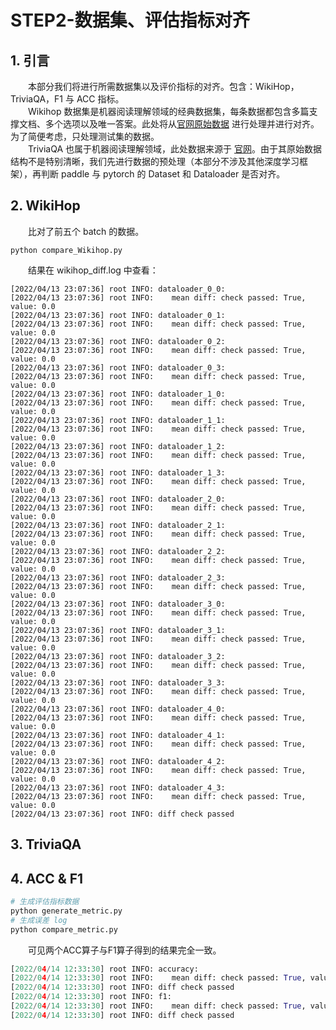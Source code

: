 # STEP2-数据集、评估指标对齐
## 1. 引言
&emsp;&emsp;本部分我们将进行所需数据集以及评价指标的对齐。包含：WikiHop，TriviaQA，F1 与 ACC 指标。  
&emsp;&emsp;Wikihop 数据集是机器阅读理解领域的经典数据集，每条数据都包含多篇支撑文档、多个选项以及唯一答案。此处将从[官网原始数据](http://qangaroo.cs.ucl.ac.uk/) 进行处理并进行对齐。为了简便考虑，只处理测试集的数据。  
&emsp;&emsp;TriviaQA 也属于机器阅读理解领域，此处数据来源于 [官网](http://nlp.cs.washington.edu/triviaqa/data/triviaqa-rc.tar.gz)。由于其原始数据结构不是特别清晰，我们先进行数据的预处理（本部分不涉及其他深度学习框架），再判断 paddle 与 pytorch 的 Dataset 和 Dataloader 是否对齐。  

## 2. WikiHop
&emsp;&emsp;比对了前五个 batch 的数据。
```
python compare_Wikihop.py
```
&emsp;&emsp;结果在 wikihop_diff.log 中查看：  
```
[2022/04/13 23:07:36] root INFO: dataloader_0_0: 
[2022/04/13 23:07:36] root INFO: 	mean diff: check passed: True, value: 0.0
[2022/04/13 23:07:36] root INFO: dataloader_0_1: 
[2022/04/13 23:07:36] root INFO: 	mean diff: check passed: True, value: 0.0
[2022/04/13 23:07:36] root INFO: dataloader_0_2: 
[2022/04/13 23:07:36] root INFO: 	mean diff: check passed: True, value: 0.0
[2022/04/13 23:07:36] root INFO: dataloader_0_3: 
[2022/04/13 23:07:36] root INFO: 	mean diff: check passed: True, value: 0.0
[2022/04/13 23:07:36] root INFO: dataloader_1_0: 
[2022/04/13 23:07:36] root INFO: 	mean diff: check passed: True, value: 0.0
[2022/04/13 23:07:36] root INFO: dataloader_1_1: 
[2022/04/13 23:07:36] root INFO: 	mean diff: check passed: True, value: 0.0
[2022/04/13 23:07:36] root INFO: dataloader_1_2: 
[2022/04/13 23:07:36] root INFO: 	mean diff: check passed: True, value: 0.0
[2022/04/13 23:07:36] root INFO: dataloader_1_3: 
[2022/04/13 23:07:36] root INFO: 	mean diff: check passed: True, value: 0.0
[2022/04/13 23:07:36] root INFO: dataloader_2_0: 
[2022/04/13 23:07:36] root INFO: 	mean diff: check passed: True, value: 0.0
[2022/04/13 23:07:36] root INFO: dataloader_2_1: 
[2022/04/13 23:07:36] root INFO: 	mean diff: check passed: True, value: 0.0
[2022/04/13 23:07:36] root INFO: dataloader_2_2: 
[2022/04/13 23:07:36] root INFO: 	mean diff: check passed: True, value: 0.0
[2022/04/13 23:07:36] root INFO: dataloader_2_3: 
[2022/04/13 23:07:36] root INFO: 	mean diff: check passed: True, value: 0.0
[2022/04/13 23:07:36] root INFO: dataloader_3_0: 
[2022/04/13 23:07:36] root INFO: 	mean diff: check passed: True, value: 0.0
[2022/04/13 23:07:36] root INFO: dataloader_3_1: 
[2022/04/13 23:07:36] root INFO: 	mean diff: check passed: True, value: 0.0
[2022/04/13 23:07:36] root INFO: dataloader_3_2: 
[2022/04/13 23:07:36] root INFO: 	mean diff: check passed: True, value: 0.0
[2022/04/13 23:07:36] root INFO: dataloader_3_3: 
[2022/04/13 23:07:36] root INFO: 	mean diff: check passed: True, value: 0.0
[2022/04/13 23:07:36] root INFO: dataloader_4_0: 
[2022/04/13 23:07:36] root INFO: 	mean diff: check passed: True, value: 0.0
[2022/04/13 23:07:36] root INFO: dataloader_4_1: 
[2022/04/13 23:07:36] root INFO: 	mean diff: check passed: True, value: 0.0
[2022/04/13 23:07:36] root INFO: dataloader_4_2: 
[2022/04/13 23:07:36] root INFO: 	mean diff: check passed: True, value: 0.0
[2022/04/13 23:07:36] root INFO: dataloader_4_3: 
[2022/04/13 23:07:36] root INFO: 	mean diff: check passed: True, value: 0.0
[2022/04/13 23:07:36] root INFO: diff check passed
```

## 3. TriviaQA


## 4. ACC & F1
``` python
# 生成评估指标数据
python generate_metric.py
# 生成误差 log
python compare_metric.py
```
&emsp;&emsp;可见两个ACC算子与F1算子得到的结果完全一致。
``` python
[2022/04/14 12:33:30] root INFO: accuracy: 
[2022/04/14 12:33:30] root INFO: 	mean diff: check passed: True, value: 0.0
[2022/04/14 12:33:30] root INFO: diff check passed
[2022/04/14 12:33:30] root INFO: f1: 
[2022/04/14 12:33:30] root INFO: 	mean diff: check passed: True, value: 0.0
[2022/04/14 12:33:30] root INFO: diff check passed
```
